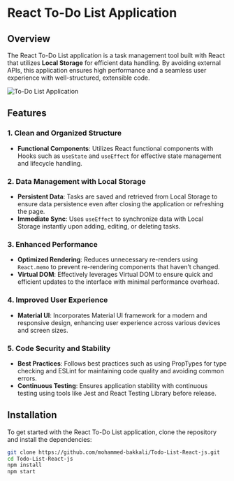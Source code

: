 # React To-Do List Application

## Overview

The React To-Do List application is a task management tool built with React that utilizes **Local Storage** for efficient data handling. By avoiding external APIs, this application ensures high performance and a seamless user experience with well-structured, extensible code.

![To-Do List Application](assets/images/screenshot.png)

## Features

### 1. Clean and Organized Structure
- **Functional Components**: Utilizes React functional components with Hooks such as `useState` and `useEffect` for effective state management and lifecycle handling.

### 2. Data Management with Local Storage
- **Persistent Data**: Tasks are saved and retrieved from Local Storage to ensure data persistence even after closing the application or refreshing the page.
- **Immediate Sync**: Uses `useEffect` to synchronize data with Local Storage instantly upon adding, editing, or deleting tasks.

### 3. Enhanced Performance
- **Optimized Rendering**: Reduces unnecessary re-renders using `React.memo` to prevent re-rendering components that haven’t changed.
- **Virtual DOM**: Effectively leverages Virtual DOM to ensure quick and efficient updates to the interface with minimal performance overhead.

### 4. Improved User Experience
- **Material UI**: Incorporates Material UI framework for a modern and responsive design, enhancing user experience across various devices and screen sizes.

### 5. Code Security and Stability
- **Best Practices**: Follows best practices such as using PropTypes for type checking and ESLint for maintaining code quality and avoiding common errors.
- **Continuous Testing**: Ensures application stability with continuous testing using tools like Jest and React Testing Library before release.

## Installation

To get started with the React To-Do List application, clone the repository and install the dependencies:

```bash
git clone https://github.com/mohammed-bakkali/Todo-List-React-js.git
cd Todo-List-React-js
npm install
npm start
